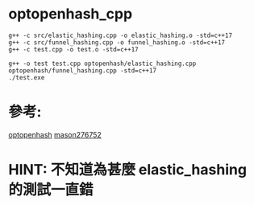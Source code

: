 # optopenhash_cpp

```
g++ -c src/elastic_hashing.cpp -o elastic_hashing.o -std=c++17
g++ -c src/funnel_hashing.cpp -o funnel_hashing.o -std=c++17
g++ -c test.cpp -o test.o -std=c++17

g++ -o test test.cpp optopenhash/elastic_hashing.cpp optopenhash/funnel_hashing.cpp -std=c++17
./test.exe
```


# 參考: 
[optopenhash](https://github.com/sternma/optopenhash)
[mason276752](https://gist.github.com/mason276752/001b5c5eab686ef85b61ef04bcc46551)


# HINT: 不知道為甚麼 elastic_hashing 的測試一直錯

